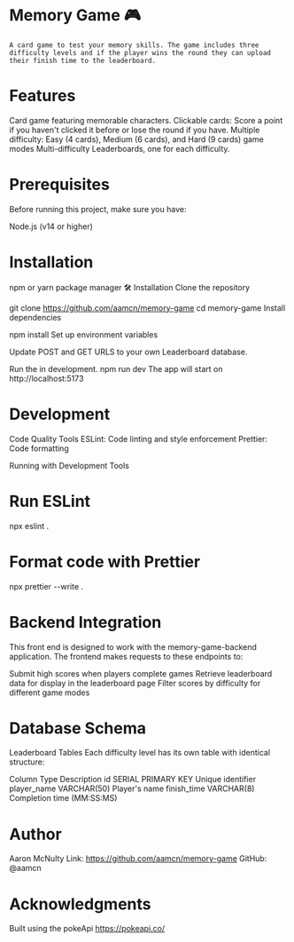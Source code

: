 # Memory Game  🎮

    A card game to test your memory skills. The game includes three difficulty levels and if the player wins the round they can upload their finish time to the leaderboard. 

# Features
Card game featuring memorable characters.
Clickable cards: Score a point if you haven't clicked it before or lose the round if you have.
Multiple difficulty: Easy (4 cards), Medium (6 cards), and Hard (9 cards) game modes
Multi-difficulty Leaderboards, one for each difficulty.

# Prerequisites
Before running this project, make sure you have:

Node.js (v14 or higher)


# Installation 

npm or yarn package manager
🛠️ Installation
Clone the repository

git clone https://github.com/aamcn/memory-game
cd memory-game
Install dependencies

npm install
Set up environment variables

Update POST and GET URLS to your own Leaderboard database.

Run the in development.
    npm run dev
The app will start on http://localhost:5173

# Development

Code Quality Tools
ESLint: Code linting and style enforcement
Prettier: Code formatting

Running with Development Tools
# Run ESLint
npx eslint .

# Format code with Prettier
npx prettier --write .

# Backend Integration
This front end is designed to work with the memory-game-backend application. The frontend makes requests to these endpoints to:

Submit high scores when players complete games
Retrieve leaderboard data for display in the leaderboard page
Filter scores by difficulty for different game modes


# Database Schema
Leaderboard Tables
Each difficulty level has its own table with identical structure:

Column	Type	Description
id	SERIAL PRIMARY KEY	Unique identifier
player_name	VARCHAR(50)	Player's name
finish_time	VARCHAR(8)	Completion time (MM:SS:MS)

# Author
Aaron McNulty
Link: https://github.com/aamcn/memory-game
GitHub: @aamcn

# Acknowledgments
Built using the pokeApi https://pokeapi.co/
